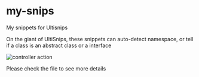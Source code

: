 # my-snips
My snippets for Ultisnips

On the giant of UltiSnips, these snippets can auto-detect namespace, or tell if a class is an abstract class or a interface

![controller action](http://chrisyue-blog.qiniudn.com/controller-action.gif)

Please check the file to see more details
